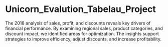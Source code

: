 # Unicorn_Evalution_Tabelau_Project
The 2018 analysis of sales, profit, and discounts reveals key drivers of financial performance. By examining regional sales, product categories, and discount impact, we identified areas for optimization. The insights support strategies to improve efficiency, adjust discounts, and increase profitability. 
